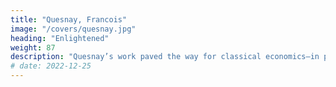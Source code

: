 ```yaml
---
title: "Quesnay, Francois"
image: "/covers/quesnay.jpg"
heading: "Enlightened"
weight: 87
description: "Quesnay’s work paved the way for classical economics—in particular for Adam Smith, who latched on to Physiocratic notions of free trade and the preeminence of the agricultural sector"
# date: 2022-12-25
---
```


